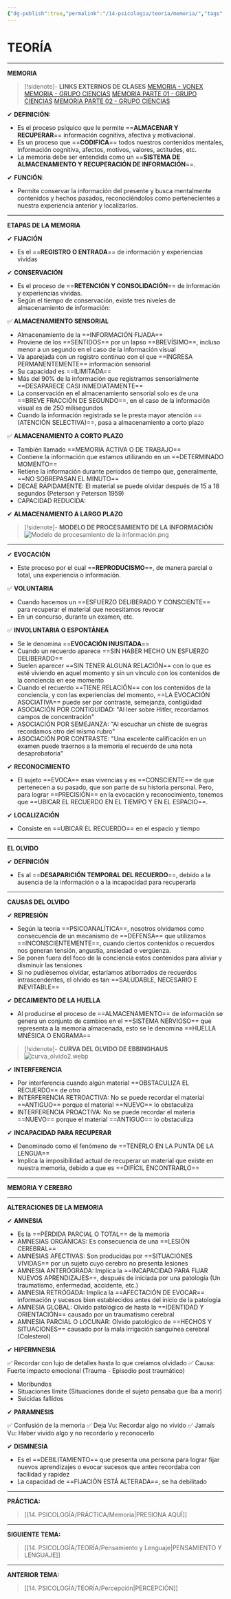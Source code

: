 ```yaml
---
{"dg-publish":true,"permalink":"/14-psicologia/teoria/memoria/","tags":["Psicología","Teoría"]}
---
```


# TEORÍA
---
**MEMORIA**

>[!sidenote]- **LINKS EXTERNOS DE CLASES** 
>[MEMORIA - VONEX](https://www.youtube.com/watch?v=D0gldGZQFtI) 
>[MEMORIA - GRUPO CIENCIAS](https://www.youtube.com/watch?v=p-3dLXKVoGI&t=2s) 
>[MEMORIA PARTE 01 - GRUPO CIENCIAS](https://www.youtube.com/watch?v=BagawXwxc5w) 
>[MEMORIA PARTE 02 - GRUPO CIENCIAS](https://www.youtube.com/watch?v=U6rHw-GXpFM)

✔ **DEFINICIÓN:**
- Es el proceso psíquico que le permite ==**ALMACENAR Y RECUPERAR**== información cognitiva, afectiva y motivacional.
- Es un proceso que ==**CODIFICA**== todos nuestros contenidos mentales, información cognitiva, afectos, motivos, valores, actitudes, etc.
- La memoria debe ser entendida como un ==**SISTEMA DE ALMACENAMIENTO Y RECUPERACIÓN DE INFORMACIÓN**==. 

✔ **FUNCIÓN**:
- Permite conservar la información del presente y busca mentalmente contenidos y hechos pasados, reconociéndolos como pertenecientes a nuestra experiencia anterior y localizarlos. 

---
**ETAPAS DE LA MEMORIA** 

✔ **FIJACIÓN**
- Es el ==**REGISTRO O ENTRADA**== de información y experiencias vividas

✔ **CONSERVACIÓN**
- Es el proceso de ==**RETENCIÓN Y CONSOLIDACIÓN**== de información y experiencias vividas.
- Según el tiempo de conservación, existe tres niveles de almacenamiento de información: 

✅ **ALMACENAMIENTO SENSORIAL**
- Almacenamiento de la ==INFORMACIÓN FIJADA==
- Proviene de los ==SENTIDOS== por un lapso ==BREVÍSIMO==, incluso menor a un segundo en el caso de la información visual
- Va aparejada con un registro continuo con el que ==INGRESA PERMANENTEMENTE== información sensorial
- Su capacidad es ==ILIMITADA==
- Más del 90% de la información que registramos sensorialmente ==DESAPARECE CASI INMEDIATAMENTE== 
- La conservación en el almacenamiento sensorial solo es de una ==BREVE FRACCIÓN DE SEGUNDO==, en el caso de la información visual es de 250 milisegundos
- Cuando la información registrada se le presta mayor atención ==(ATENCIÓN SELECTIVA)==, pasa a almacenamiento a corto plazo

✅ **ALMACENAMIENTO A CORTO PLAZO**
- También llamado ==MEMORIA ACTIVA O DE TRABAJO==
- Contiene la información que estamos utilizando en un ==DETERMINADO MOMENTO==
- Retiene la información durante periodos de tiempo que, generalmente, ==NO SOBREPASAN EL MINUTO==
- DECAE RÁPIDAMENTE: El material se puede olvidar después de 15 a 18 segundos (Peterson y Peterson 1959)
- CAPACIDAD REDUCIDA:


✔ **ALMACENAMIENTO A LARGO PLAZO**




>[!sidenote]- **MODELO DE PROCESAMIENTO DE LA INFORMACIÓN**
![Modelo de procesamiento de la información.png](/img/user/1.%20ELEMENTOS%20GR%C3%81FICOS/Modelo%20de%20procesamiento%20de%20la%20informaci%C3%B3n.png)

---
✔ **EVOCACIÓN**
- Este proceso por el cual ==**REPRODUCISMO**==, de manera parcial o total, una experiencia o información.

✅ **VOLUNTARIA**
- Cuando hacemos un ==ESFUERZO DELIBERADO Y CONSCIENTE== para recuperar el material que necesitamos revocar
- En un concurso, durante un examen, etc.

✅ **INVOLUNTARIA O ESPONTÁNEA**
- Se le denomina ==**EVOCACIÓN INUSITADA**==
- Cuando un recuerdo aparece ==SIN HABER HECHO UN ESFUERZO DELIBERADO==
- Suelen aparecer ==SIN TENER ALGUNA RELACIÓN== con lo que es esté viviendo en aquel momento y sin un vínculo con los contenidos de la conciencia en ese momento
- Cuando el recuerdo ==TIENE RELACIÓN== con los contenidos de la conciencia, y con las experiencias del momento, ==LA EVOCACIÓN ASOCIATIVA== puede ser por contraste, semejanza, contigüidad
- ASOCIACIÓN POR CONTIGUIDAD: "Al leer sobre Hitler, recordamos campos de concentración"
- ASOCIACIÓN POR SEMEJANZA: "Al escuchar un chiste de suegras recordamos otro del mismo rubro"
- ASOCIACIÓN POR CONTRASTE: "Una excelente calificación en un examen puede traernos a la memoria el recuerdo de una nota desaprobatoria"

✔ **RECONOCIMIENTO**
- El sujeto ==EVOCA== esas vivencias y es ==CONSCIENTE== de que pertenecen a su pasado, que son parte de su historia personal. Pero, para lograr ==PRECISIÓN== en la evocación y reconocimiento, tenemos que ==UBICAR EL RECUERDO EN EL TIEMPO Y EN EL ESPACIO==.

✔ **LOCALIZACIÓN**
- Consiste en ==UBICAR EL RECUERDO== en el espacio y tiempo

---
**EL OLVIDO**

✔ **DEFINICIÓN**
- Es al ==**DESAPARICIÓN TEMPORAL DEL RECUERDO**==, debido a la ausencia de la información o a la incapacidad para recuperarla

---
**CAUSAS DEL OLVIDO**

✔ **REPRESIÓN**
- Según la teoría ==PSICOANALÍTICA==, nosotros olvidamos como consecuencia de un mecanismo de ==DEFENSA== que utilizamos ==INCONSCIENTEMENTE==, cuando ciertos contenidos o  recuerdos nos generan tensión, angustia, ansiedad o vergüenza.
- Se ponen fuera del foco de la conciencia estos contenidos para aliviar y disminuir las tensiones
- Si no pudiésemos olvidar, estaríamos atiborrados de recuerdos intrascendentes, el olvido es tan ==SALUDABLE, NECESARIO E INEVITABLE==

✔ **DECAIMIENTO DE LA HUELLA**
- Al producirse el proceso de ==ALMACENAMIENTO== de información se genera un conjunto de cambios en el ==SISTEMA NERVIOSO== que representa a la memoria almacenada, esto se le denomina ==HUELLA MNÉSICA O ENGRAMA==

>[!sidenote]- **CURVA DEL OLVIDO DE EBBINGHAUS**
![curva_olvido2.webp](/img/user/1.%20ELEMENTOS%20GR%C3%81FICOS/curva_olvido2.webp)

✔ **INTERFERENCIA**
- Por interferencia cuando algún material ==OBSTACULIZA EL RECUERDO== de otro
- INTERFERENCIA RETROACTIVA: No se puede recordar el material ==ANTIGUO== porque el material ==NUEVO== lo obstaculiza
- INTERFERENCIA PROACTIVA: No se puede recordar el materia ==NUEVO== porque el material ==ANTIGUO== lo obstaculiza 

✔ **INCAPACIDAD PARA RECUPERAR**
- Denominado como el fenómeno de ==TENERLO EN LA PUNTA DE LA LENGUA==
- Implica la imposibilidad actual de recuperar un material que existe en nuestra memoria, debido a que es ==DIFÍCIL ENCONTRARLO==

---
**MEMORIA Y CEREBRO**









---
**ALTERACIONES DE LA MEMORIA**

✔ **AMNESIA**
- Es la ==PÉRDIDA PARCIAL O TOTAL== de la memoria
- AMNESIAS ORGÁNICAS: Es consecuencia de una ==LESIÓN CEREBRAL==
- AMNESIAS AFECTIVAS: Son producidas por ==SITUACIONES VIVIDAS== por un sujeto cuyo cerebro no presenta lesiones
- AMNESIA ANTERÓGRADA: Implica la ==INCAPACIDAD PARA FIJAR NUEVOS APRENDIZAJES==, después de iniciada por una patología (Un traumatismo, enfermedad, accidente, etc.)
- AMNESIA RETRÓGADA: Implica la ==AFECTACIÓN DE EVOCAR== información y sucesos bien establecidos antes del inicio de la patología
- AMNESIA GLOBAL: Olvido patológico de hasta la ==IDENTIDAD Y ORIENTACIÓN== causado por un traumatismo cerebral
- AMNESIA PARCIAL O LOCUNAR: Olvido patológico de ==HECHOS Y SITUACIONES== causado por la mala irrigación sanguínea cerebral (Colesterol)

✔ **HIPERMNESIA**

✅ Recordar con lujo de detalles hasta lo que creíamos olvidado
✅ Causa: Fuerte impacto emocional (Trauma - Episodio post traumático)
- Moribundos
- Situaciones límite (Situaciones donde el sujeto pensaba que iba a morir)
- Suicidas fallidos

✔ **PARAMNESIS**

✅ Confusión de la memoria
✅ Deja Vu: Recordar algo no vivido
✅ Jamaís Vu: Haber vivido algo y no recordarlo y reconocerlo

✔ **DISMNESIA**
- Es el ==DEBILITAMIENTO== que presenta una persona para lograr fijar nuevos aprendizajes o evocar sucesos que antes recordaba con facilidad y rapidez
- La capacidad de ==FIJACIÓN ESTÁ ALTERADA==, se ha debilitado

---
**PRÁCTICA:** 
>[[14. PSICOLOGÍA/PRÁCTICA/Memoria\|PRESIONA AQUÍ]]

---
**SIGUIENTE TEMA:** 
>[[14. PSICOLOGÍA/TEORÍA/Pensamiento y Lenguaje\|PENSAMIENTO Y LENGUAJE]]

---
**ANTERIOR TEMA:** 
>[[14. PSICOLOGÍA/TEORÍA/Percepción\|PERCEPCIÓN]]


